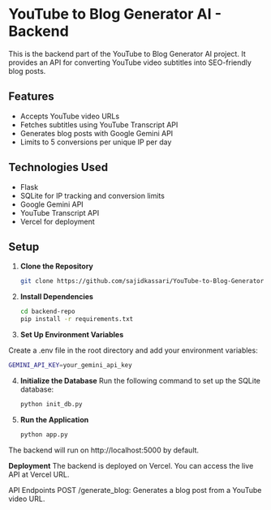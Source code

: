 # YouTube to Blog Generator AI - Backend

This is the backend part of the YouTube to Blog Generator AI project. It provides an API for converting YouTube video subtitles into SEO-friendly blog posts.

## Features

- Accepts YouTube video URLs
- Fetches subtitles using YouTube Transcript API
- Generates blog posts with Google Gemini API
- Limits to 5 conversions per unique IP per day

## Technologies Used

- Flask
- SQLite for IP tracking and conversion limits
- Google Gemini API
- YouTube Transcript API
- Vercel for deployment

## Setup

1. **Clone the Repository**

   ```bash
   git clone https://github.com/sajidkassari/YouTube-to-Blog-Generator-AI---Backend.git
   
2. **Install Dependencies**

   ```bash
   cd backend-repo
   pip install -r requirements.txt
   
3. **Set Up Environment Variables**

Create a .env file in the root directory and add your environment variables:

   ```bash
   GEMINI_API_KEY=your_gemini_api_key
```
4. **Initialize the Database**
Run the following command to set up the SQLite database:

   ```bash
   python init_db.py
   
5. **Run the Application**

   ```bash
   python app.py
   
The backend will run on http://localhost:5000 by default.

**Deployment**
The backend is deployed on Vercel. You can access the live API at Vercel URL.

API Endpoints
POST /generate_blog: Generates a blog post from a YouTube video URL.
